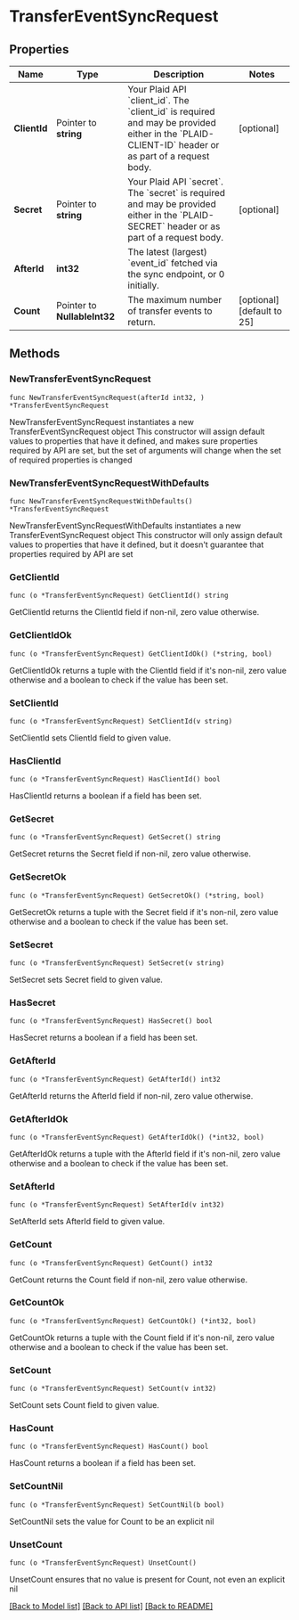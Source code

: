 # TransferEventSyncRequest

## Properties

Name | Type | Description | Notes
------------ | ------------- | ------------- | -------------
**ClientId** | Pointer to **string** | Your Plaid API &#x60;client_id&#x60;. The &#x60;client_id&#x60; is required and may be provided either in the &#x60;PLAID-CLIENT-ID&#x60; header or as part of a request body. | [optional] 
**Secret** | Pointer to **string** | Your Plaid API &#x60;secret&#x60;. The &#x60;secret&#x60; is required and may be provided either in the &#x60;PLAID-SECRET&#x60; header or as part of a request body. | [optional] 
**AfterId** | **int32** | The latest (largest) &#x60;event_id&#x60; fetched via the sync endpoint, or 0 initially. | 
**Count** | Pointer to **NullableInt32** | The maximum number of transfer events to return. | [optional] [default to 25]

## Methods

### NewTransferEventSyncRequest

`func NewTransferEventSyncRequest(afterId int32, ) *TransferEventSyncRequest`

NewTransferEventSyncRequest instantiates a new TransferEventSyncRequest object
This constructor will assign default values to properties that have it defined,
and makes sure properties required by API are set, but the set of arguments
will change when the set of required properties is changed

### NewTransferEventSyncRequestWithDefaults

`func NewTransferEventSyncRequestWithDefaults() *TransferEventSyncRequest`

NewTransferEventSyncRequestWithDefaults instantiates a new TransferEventSyncRequest object
This constructor will only assign default values to properties that have it defined,
but it doesn't guarantee that properties required by API are set

### GetClientId

`func (o *TransferEventSyncRequest) GetClientId() string`

GetClientId returns the ClientId field if non-nil, zero value otherwise.

### GetClientIdOk

`func (o *TransferEventSyncRequest) GetClientIdOk() (*string, bool)`

GetClientIdOk returns a tuple with the ClientId field if it's non-nil, zero value otherwise
and a boolean to check if the value has been set.

### SetClientId

`func (o *TransferEventSyncRequest) SetClientId(v string)`

SetClientId sets ClientId field to given value.

### HasClientId

`func (o *TransferEventSyncRequest) HasClientId() bool`

HasClientId returns a boolean if a field has been set.

### GetSecret

`func (o *TransferEventSyncRequest) GetSecret() string`

GetSecret returns the Secret field if non-nil, zero value otherwise.

### GetSecretOk

`func (o *TransferEventSyncRequest) GetSecretOk() (*string, bool)`

GetSecretOk returns a tuple with the Secret field if it's non-nil, zero value otherwise
and a boolean to check if the value has been set.

### SetSecret

`func (o *TransferEventSyncRequest) SetSecret(v string)`

SetSecret sets Secret field to given value.

### HasSecret

`func (o *TransferEventSyncRequest) HasSecret() bool`

HasSecret returns a boolean if a field has been set.

### GetAfterId

`func (o *TransferEventSyncRequest) GetAfterId() int32`

GetAfterId returns the AfterId field if non-nil, zero value otherwise.

### GetAfterIdOk

`func (o *TransferEventSyncRequest) GetAfterIdOk() (*int32, bool)`

GetAfterIdOk returns a tuple with the AfterId field if it's non-nil, zero value otherwise
and a boolean to check if the value has been set.

### SetAfterId

`func (o *TransferEventSyncRequest) SetAfterId(v int32)`

SetAfterId sets AfterId field to given value.


### GetCount

`func (o *TransferEventSyncRequest) GetCount() int32`

GetCount returns the Count field if non-nil, zero value otherwise.

### GetCountOk

`func (o *TransferEventSyncRequest) GetCountOk() (*int32, bool)`

GetCountOk returns a tuple with the Count field if it's non-nil, zero value otherwise
and a boolean to check if the value has been set.

### SetCount

`func (o *TransferEventSyncRequest) SetCount(v int32)`

SetCount sets Count field to given value.

### HasCount

`func (o *TransferEventSyncRequest) HasCount() bool`

HasCount returns a boolean if a field has been set.

### SetCountNil

`func (o *TransferEventSyncRequest) SetCountNil(b bool)`

 SetCountNil sets the value for Count to be an explicit nil

### UnsetCount
`func (o *TransferEventSyncRequest) UnsetCount()`

UnsetCount ensures that no value is present for Count, not even an explicit nil

[[Back to Model list]](../README.md#documentation-for-models) [[Back to API list]](../README.md#documentation-for-api-endpoints) [[Back to README]](../README.md)


